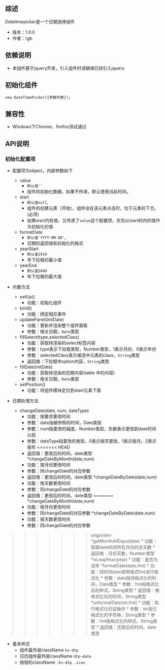 ## 综述

Datetimepicker是一个日期选择组件

* 版本：1.0.0
* 作者：rgb

## 依赖说明
* 本组件基于jquery开发，引入组件时请确保已经引入jquery

## 初始化组件

    new DateTimePicker({参数列表});

## 兼容性
* Windows下Chrome、firefox测试通过

## API说明

### 初始化配置项

* 配置项为object，内部参数如下
    * value 
        * `默认值''`
        * 组件的初始化数据，如果不传递，默认使用当前时间。
    * start
        * `默认值null`,
        * 组件的创建元素（开始），组件会在该元素点击时，位于元素的下方。(必须)
        * 如果start内有值，又传递了`value`这个配置项，优先以start的内的值作为初始化的值
    * formatDate 
        * `默认值'YYYY-MM-DD'`,
        * 日期的返回值和初始化的格式
    * yearStart 
        * `默认值1919`
        * 年下拉框的最小值
    * yearEnd 
        * `默认值2049`
        * 年下拉框的最大值


* 内置方法
    * setUp()
        * 功能：初始化组件
    * bind()
        * 功能：绑定相应事件
    * updatePanel(initDate)
        * 功能：更新并渲染整个组件面板
        * 参数：相关日期，`Date`类型
    * fillSelect(type,selectedClass)
        * 功能：获取待渲染的select标签内容
        * 参数：type表示下拉框类型，Number类型，1表示月份，0表示年份
        * 参数：selectedClass表示被选中元素的class，`String`类型
        * 返回值：下拉框中option内容，`String`类型
    * fillDate(initDate)
        * 功能：获取待渲染的日期内容(table 中的内容)
        * 参数：相关日期，`Date`类型
    * setPosition()
        * 功能：将组件模块定位到start元素下面
* 日期处理方法          
    * changeDate(date, num, dateType)
        * 功能：按要求更改时间
        * 参数：date指被参照的时间，Date类型
        * 参数：num指更改的幅度，Number类型，负数表示更改到date时间以前
        * 参数：dateType指更改的类型，0表示按天更改，1表示按月，2表示按年
<<<<<<< HEAD
        * 返回值：更改后的时间，date类型
    *changeDateByMonth(date,num)
        * 功能：按月份更改时间
        * 参数：同changeDate的对应参数
        * 返回值：更改后的时间，date类型
    *changeDateByDate(date,num)
        * 功能：按天数更改时间
        * 参数：同changeDate的对应参数
        * 返回值：更改后的时间，date类型
=======
    *changeDateByMonth(date,num)
        * 功能：按月份更改时间
        * 参数：同changeDate的对应参数
    *changeDateByDate(date,num)
        * 功能：按天数更改时间
        * 参数：同changeDate的对应参数
>>>>>>> origin/dev
    *getMonthAllDays(date)
        * 功能：获取date时间所在月份的总天数
        * 返回值：月份天数，Number类型
    *isLeapYear(year)
        * 功能：是否为润年
    *formatDate(date,fmt)
        * 功能：将时间date按照格式fmt进行格式化
        * 参数：date指待格式化的时间，Date类型
        * 参数：fmt指格式化后的样式，String类型
        * 返回值：被格式化后的时间，String类型
    *unformatDate(str,fmt)
        * 功能：执行格式化的逆操作
        * 参数：str指已格式化的字符串，String类型
        * 参数：fmt指格式化的样式，String类型
        * 返回值：还原后的时间，date类型

* 基本样式
    * 组件最外层className `ks-dtp`
    * 日历组件最外层className `dtp-date`
    * 按钮的className `.ks-dtp .icon`    
